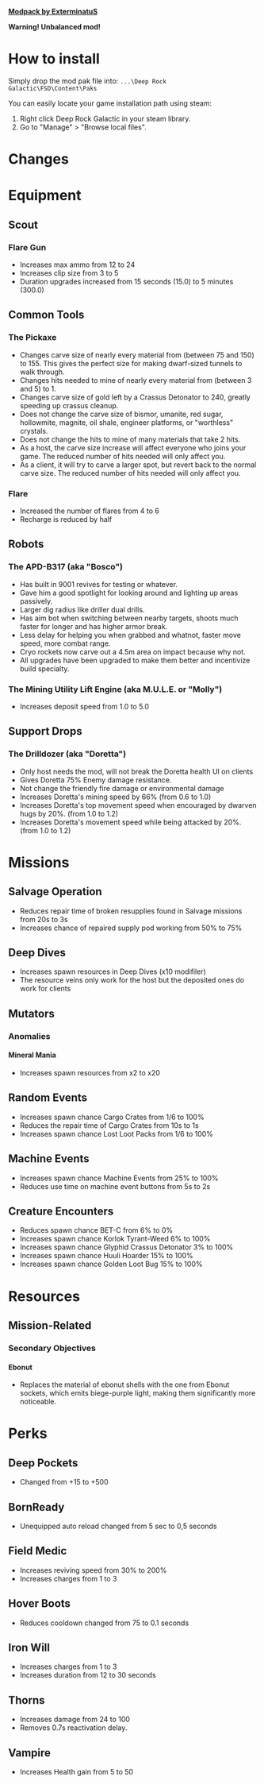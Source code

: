 [**Modpack by ExterminatuS**](https://github.com/GExterminatuSH/DRG_Mods/blob/main/Ex_ModPack_P.pak)

**Warning! Unbalanced mod!**

# How to install

Simply drop the mod pak file into: `...\Deep Rock Galactic\FSD\Content\Paks`

You can easily locate your game installation path using steam:

1. Right click Deep Rock Galactic in your steam library.
2. Go to "Manage" > "Browse local files".

# Changes 
# Equipment
## Scout
### Flare Gun
- Increases max ammo from 12 to 24
- Increases clip size from 3 to 5
- Duration upgrades increased from 15 seconds (15.0) to 5 minutes (300.0)

## Common Tools
### The Pickaxe
- Changes carve size of nearly every material from (between 75 and 150) to 155. This gives the perfect size for making dwarf-sized tunnels to walk through.
- Changes hits needed to mine of nearly every material from (between 3 and 5) to 1.
- Changes carve size of gold left by a Crassus Detonator to 240, greatly speeding up crassus cleanup.
- Does not change the carve size of bismor, umanite, red sugar, hollowmite, magnite, oil shale, engineer platforms, or "worthless" crystals.
- Does not change the hits to mine of many materials that take 2 hits.
- As a host, the carve size increase will affect everyone who joins your game. The reduced number of hits needed will only affect you.
- As a client, it will try to carve a larger spot, but revert back to the normal carve size. The reduced number of hits needed will only affect you.
### Flare
- Increased the number of flares from 4 to 6
- Recharge is reduced by half

## Robots
### The APD-B317 (aka "Bosco")
- Has built in 9001 revives for testing or whatever.
- Gave him a good spotlight for looking around and lighting up areas passively.
- Larger dig radius like driller dual drills.
- Has aim bot when switching between nearby targets, shoots much faster for longer and has higher armor break.
- Less delay for helping you when grabbed and whatnot, faster move speed, more combat range.
- Cryo rockets now carve out a 4.5m area on impact because why not.
- All upgrades have been upgraded to make them better and incentivize build specialty.
### The Mining Utility Lift Engine (aka M.U.L.E. or "Molly")
- Increases deposit speed from 1.0 to 5.0

## Support Drops
### The Drilldozer (aka "Doretta")
- Only host needs the mod, will not break the Doretta health UI on clients
- Gives Doretta 75% Enemy damage resistance.
- Not change the friendly fire damage or environmental damage
- Increases Doretta's mining speed by 66% (from 0.6 to 1.0)
- Increases Doretta's top movement speed when encouraged by dwarven hugs by 20%. (from 1.0 to 1.2)
- Increases Doretta's movement speed while being attacked by 20%. (from 1.0 to 1.2)

# Missions
## Salvage Operation
- Reduces repair time of broken resupplies found in Salvage missions from 20s to 3s
- Increases chance of repaired supply pod working from 50% to 75%

## Deep Dives
- Increases spawn resources in Deep Dives (x10 modifiler)
- The resource veins only work for the host but the deposited ones do work for clients

## Mutators
### Anomalies
#### Mineral Mania
- Increases spawn resources from x2 to x20

## Random Events
- Increases spawn chance Cargo Crates from 1/6 to 100%
- Reduces the repair time of Cargo Crates from 10s to 1s
- Increases spawn chance Lost Loot Packs from 1/6 to 100%

## Machine Events
- Increases spawn chance Machine Events from 25% to 100%
- Reduces use time on machine event buttons from 5s to 2s

## Creature Encounters
- Reduces spawn chance BET-C from 6% to 0%
- Increases spawn chance Korlok Tyrant-Weed 6% to 100%
- Increases spawn chance Glyphid Crassus Detonator 3% to 100%
- Increases spawn chance Huuli Hoarder 15% to 100%
- Increases spawn chance Golden Loot Bug 15% to 100%

# Resources
## Mission-Related
### Secondary Objectives
#### Ebonut
- Replaces the material of ebonut shells with the one from Ebonut sockets, which emits biege-purple light, making them significantly more noticeable.

# Perks
## Deep Pockets
- Changed from +15 to +500
## BornReady
- Unequipped auto reload changed from 5 sec to 0,5 seconds
## Field Medic
- Increases reviving speed from 30% to 200%
- Increases charges from 1 to 3
## Hover Boots
- Reduces cooldown changed from 75 to 0.1 seconds
## Iron Will
- Increases charges from 1 to 3
- Increases duration from 12 to 30 seconds
## Thorns
- Increases damage from 24 to 100
- Removes 0.7s reactivation delay.
## Vampire
- Increases Health gain from 5 to 50
